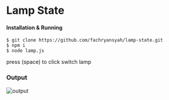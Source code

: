 # Lamp State
#### Installation & Running
```
$ git clone https://github.com/fachryansyah/lamp-state.git
$ npm i
$ node lamp.js
```
press (space) to click switch lamp

### Output
![output](https://i.ibb.co/SvC4MbZ/image.png)
